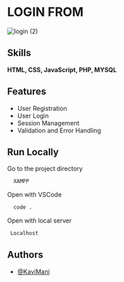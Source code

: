
# LOGIN FROM

![login (2)](https://github.com/user-attachments/assets/b840bc1a-ecc5-4450-a6fe-dd6c5f7fc051)

## Skills

**HTML, CSS, JavaScript, PHP, MYSQL** 

## Features
- User Registration 
- User Login 
- Session Management
- Validation and Error Handling

## Run Locally

Go to the project directory

```bash
  XAMPP
```

Open with VSCode

```bash
  code .
```

Open with local server

```bash
 Localhost
```


## Authors

- [@KaviMani](https://www.github.com/KaviMani09)
